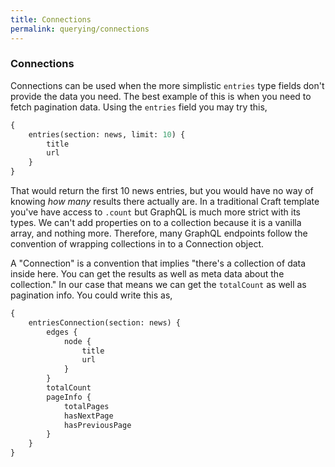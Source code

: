 ```yaml
---
title: Connections
permalink: querying/connections
---
```


### Connections

Connections can be used when the more simplistic `entries` type fields don't provide the data you need. The best example of this is when you need to fetch pagination data. Using the `entries` field you may try this,

```graphql
{
    entries(section: news, limit: 10) {
        title
        url
    }
}
```

That would return the first 10 news entries, but you would have no way of knowing _how many_ results there actually are. In a traditional Craft template you've have access to `.count` but GraphQL is much more strict with its types. We can't add properties on to a collection because it is a vanilla array, and nothing more. Therefore, many GraphQL endpoints follow the convention of wrapping collections in to a Connection object.

A "Connection" is a convention that implies "there's a collection of data inside here. You can get the results as well as meta data about the collection." In our case that means we can get the `totalCount` as well as pagination info. You could write this as,

```graphql
{
    entriesConnection(section: news) {
        edges {
            node {
                title
                url
            }
        }
        totalCount
        pageInfo {
            totalPages
            hasNextPage
            hasPreviousPage
        }
    }
}
```